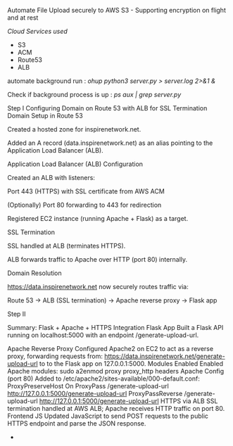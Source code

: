 Automate File Upload securely to AWS S3 - Supporting encryption on flight and at rest

*Cloud Services used*
-	S3
-	ACM
-	Route53
-	ALB


automate background run :  *ohup python3 server.py > server.log 2>&1 &*

Check if background process is up : *ps aux | grep server.py*


Step I
Configuring Domain on Route 53 with ALB for SSL Termination
Domain Setup in Route 53


Created a hosted zone for inspirenetwork.net.


Added an A record (data.inspirenetwork.net) as an alias pointing to the Application Load Balancer (ALB).


Application Load Balancer (ALB) Configuration


Created an ALB with listeners:


Port 443 (HTTPS) with SSL certificate from AWS ACM


(Optionally) Port 80 forwarding to 443 for redirection


Registered EC2 instance (running Apache + Flask) as a target.


SSL Termination


SSL handled at ALB (terminates HTTPS).


ALB forwards traffic to Apache over HTTP (port 80) internally.


Domain Resolution


https://data.inspirenetwork.net now securely routes traffic via:


Route 53 → ALB (SSL termination) → Apache reverse proxy → Flask app



Step II

Summary: Flask + Apache + HTTPS Integration
Flask App
 Built a Flask API running on localhost:5000 with an endpoint /generate-upload-url.


Apache Reverse Proxy
 Configured Apache2 on EC2 to act as a reverse proxy, forwarding requests from:
 https://data.inspirenetwork.net/generate-upload-url to to the Flask app on 127.0.0.1:5000.
Modules Enabled
 Enabled Apache modules: sudo a2enmod proxy proxy_http headers
Apache Config (port 80)
Added to /etc/apache2/sites-available/000-default.conf:
ProxyPreserveHost On
ProxyPass /generate-upload-url http://127.0.0.1:5000/generate-upload-url
ProxyPassReverse /generate-upload-url http://127.0.0.1:5000/generate-upload-url
HTTPS via ALB
SSL termination handled at AWS ALB; Apache receives HTTP traffic on port 80.
Frontend JS
Updated JavaScript to send POST requests to the public HTTPS endpoint and parse the JSON response.










-	
